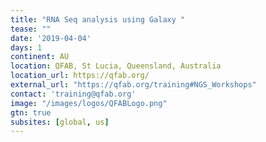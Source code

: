 ```yaml
---
title: "RNA Seq analysis using Galaxy " 
tease: ""
date: '2019-04-04'
days: 1
continent: AU
location: QFAB, St Lucia, Queensland, Australia
location_url: https://qfab.org/
external_url: "https://qfab.org/training#NGS_Workshops"
contact: 'training@qfab.org'
image: "/images/logos/QFABLogo.png"
gtn: true
subsites: [global, us]
---
```


